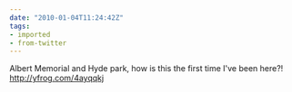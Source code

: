 ```yaml
---
date: "2010-01-04T11:24:42Z"
tags:
- imported
- from-twitter
---
```

Albert Memorial and Hyde park, how is this the first time I've been here?\! http://yfrog.com/4ayqqkj
